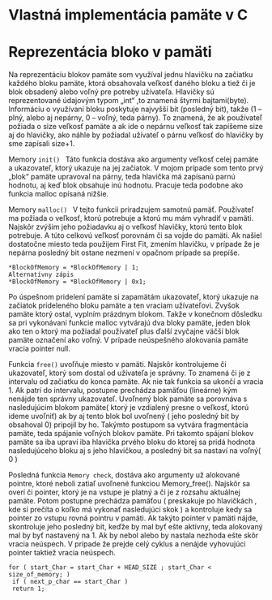 # Vlastná implementácia pamäte v C

# Reprezentácia bloko v pamäti 
Na reprezentáciu blokov pamäte som využíval jednu hlavičku na začiatku každého bloku 
pamäte, ktorá obsahovala veľkosť daného bloku a tiež či je blok obsadený alebo voľný pre 
potreby užívateľa. Hlavičky sú reprezentované údajovým typom „int“ ,to znamená štyrmi 
bajtami(byte). Informáciu o využívaní bloku poskytuje najvyšší bit (posledný bit), takže 
 (1 – plný, alebo aj nepárny, 0 – voľný, teda párny). To znamená, že ak používateľ požiada 
o size veľkosť pamäte a ak ide o nepárnu veľkosť tak zapíšeme size aj do hlavičky, ako náhle 
by požiadal užívateľ o párnu veľkosť do hlavičky by sme zapísali size+1. 

Memory `init() `
Táto funkcia dostáva ako argumenty veľkosť celej pamäte a ukazovateľ, ktorý ukazuje na jej 
začiatok. V mojom prípade som tento prvý „blok“ pamäte upravoval na párny, teda hlavička 
má zapísanú parnú hodnotu, aj keď blok obsahuje inú hodnotu. Pracuje teda podobne ako 
funkcia malloc opísaná nižšie. 

Memory `malloc() `
V tejto funkcii priradzujem samotnú pamäť. Používateľ ma požiada o veľkosť, ktorú 
potrebuje a ktorú mu mám vyhradiť v pamäti. Najskôr zvýšim jeho požiadavku aj o veľkosť 
hlavičky, ktorú tento blok potrebuje. A túto celkovú veľkosť porovnám či sa vojde do pamäti. 
Ak našiel dostatočne miesto teda použijem First Fit, zmením hlavičku, v prípade že je 
nepárna posledný bit ostane nezmení v opačnom prípade sa prepíše. 

```
*BlockOfMemory = *BlockOfMemory | 1; 
Alternatívny zápis 
*BlockOfMemory = *BlockOfMemory | 0x1; 
```
Po úspešnom pridelení pamäte si zapamätám ukazovateľ, ktorý ukazuje na začiatok 
prideleného bloku pamäte a ten vraciam užívateľovi. 
Zvyšok pamäte ktorý ostal, vyplním prázdnym blokom. Takže v konečnom dôsledku sa pri 
vykonávaní funkcie malloc vytvárajú dva bloky pamäte, jeden blok ako ten o ktorý ma 
požiadal používateľ plus ďalší zvyčajne väčší blok pamäte označení ako voľný. 
V prípade neúspešného alokovania pamäte vracia pointer null. 
 
Funkcia `free()` uvoľňuje miesto v pamäti. Najskôr kontrolujeme či ukazovateľ, ktorý som 
dostal od užívateľa je správny. To znamená či je z intervalu od začiatku do konca pamäte. Ak 
nie tak funkcia sa ukončí a vracia 1. 
Ak patrí do intervalu, postupne prechádza pamäťou (lineárne) kým nenájde ten správny 
ukazovateľ. Uvoľnený blok pamäte sa porovnáva s nasledujúcim blokom pamäte( ktorý je 
vzdialený presne o veľkosť, ktorú ideme uvoľniť) ak by aj tento blok bol uvoľnený ( jeho 
posledný bit by obsahoval 0) pripojil by ho. Takýmto postupom sa vytvára fragmentácia 
pamäte, teda spájanie voľných blokov pamäte. 
Pri takomto spájaní blokov pamäte sa iba upraví iba hlavička prvého bloku do ktorej sa pridá 
hodnota nasledujúceho bloku aj s jeho hlavičkou, a posledný bit sa nastaví na voľný( 0 ) 

Posledná funkcia `Memory check`, dostáva ako argumenty už alokované pointre, ktoré neboli 
zatiaľ uvoľnené funkciou Memory_free(). 
Najskôr sa overí či pointer, ktorý je na vstupe je platný a či je z rozsahu aktuálnej pamäte. 
Potom postupne prechádza pamäťou ( preskakuje po hlavičkách , kde si prečíta o koľko má 
vykonať nasledujúci skok ) a kontroluje kedy sa pointer zo vstupu rovná pointru v pamäti. Ak 
takýto pointer v pamäti nájde, skontroluje jeho posledný bit, keďže by mal byť ešte aktívny, 
teda alokovaný mal by byť nastavený na 1. Ak by nebol alebo by nastala nezhoda ešte skôr 
vracia neúspech. 
V prípade že prejde celý cyklus a nenájde vyhovujúci pointer taktiež vracia neúspech. 
```
for ( start_Char = start_Char + HEAD_SIZE ; start_Char < size_of_memory; )
 if ( next_p_char == start_Char ) 
 return 1; 
```
